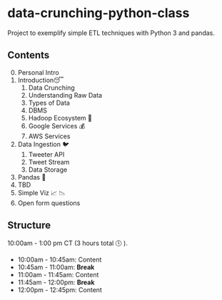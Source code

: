 # data-crunching-python-class
Project to exemplify simple ETL techniques with Python 3 and pandas.


## Contents 
0. Personal Intro
1. Introduction:sleeping:
    1. Data Crunching
    2. Understanding Raw Data
    3. Types of Data
    4. DBMS
    5. Hadoop Ecosystem :elephant:
    7. Google Services :moneybag:
    8. AWS Services 
2. Data Ingestion :bird:
    1. Tweeter API
    2. Tweet Stream
    3. Data Storage
3. Pandas :snake:
4. TBD
5. Simple Viz :chart_with_upwards_trend: :chart_with_downwards_trend:
6. Open form questions

## Structure

10:00am - 1:00 pm CT (3 hours total :clock5: ).

- 10:00am - 10:45am: Content
- 10:45am - 11:00am: **Break**
- 11:00am - 11:45am: Content
- 11:45am - 12:00pm: **Break**
- 12:00pm - 12:45pm: Content
